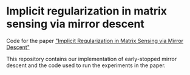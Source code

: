 # Implicit regularization in matrix sensing via mirror descent
Code for the paper ["Implicit Regularization in Matrix Sensing via Mirror Descent"](https://arxiv.org/abs/2105.03678) 

This repository contains our implementation of early-stopped mirror descent and the code used to run the experiments in the paper.
